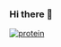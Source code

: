 ### Hi there 👋

[![protein](https://res.cloudinary.com/marcomontalbano/image/upload/v1654022632/video_to_markdown/images/youtube--Gk-PyJSNlcI-c05b58ac6eb4c4700831b2b3070cd403.jpg)](https://youtu.be/Gk-PyJSNlcI "protein")



<!--
**Verinikita/Verinikita** is a ✨ _special_ ✨ repository because its `README.md` (this file) appears on your GitHub profile.

https://lh3.googleusercontent.com/WBovYXJZUf-agHYRPrq8kSIwoPBeG3R6jIeUEhcXyWnfS9gzAkdZcNCQIWz1vpQfJJzuHs_j2G1uE1xTZvCGUVDFvVqPxdAb95fRyA=w1440

[![protein](https://res.cloudinary.com/marcomontalbano/image/upload/v1654022632/video_to_markdown/images/youtube--Gk-PyJSNlcI-c05b58ac6eb4c4700831b2b3070cd403.jpg)](https://youtu.be/Gk-PyJSNlcI "protein")
Here are some ideas to get you started:

- 🔭 I’m currently working on ...
- 🌱 I’m currently learning ...
- 👯 I’m looking to collaborate on ...
- 🤔 I’m looking for help with ...
- 💬 Ask me about ...
- 📫 How to reach me: ...
- 😄 Pronouns: ...
- ⚡ Fun fact: ...
-->
